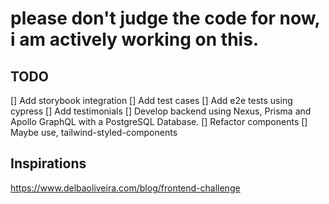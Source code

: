 # please don't judge the code for now, i am actively working on this.

## TODO

[] Add storybook integration
[] Add test cases
[] Add e2e tests using cypress
[] Add testimonials
[] Develop backend using Nexus, Prisma and Apollo GraphQL with a PostgreSQL Database.
[] Refactor components
[] Maybe use, tailwind-styled-components

## Inspirations

https://www.delbaoliveira.com/blog/frontend-challenge
